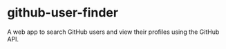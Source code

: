 # github-user-finder
A web app to search GitHub users and view their profiles using the GitHub API.
